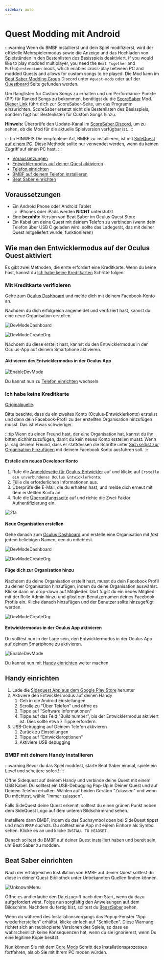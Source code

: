 ```yaml
---
sidebar: auto
---
```


# Quest Modding mit Android

:::warning Wenn du BMBF installierst und dein Spiel modifizierst, wird der offizielle Mehrspielermodus sowie die Anzeige und das Hochladen von Spielständen in den Bestenlisten des Basisspiels deaktiviert. If you would like to play modded multiplayer, you need the `Beat Together` and `MultiQuestensions` mods, which enables cross-play between PC and modded Quests and allows for custom songs to be played. Die Mod kann im [Beat Saber Modding Group](discord.gg/beatsabermods) Discord unter `#quest-mods` oder auf der [Questboard](https://questmodding.com) Seite gefunden werden.

Um Ranglisten für Custom Songs zu erhalten und um Performance-Punkte (PP) für Ranked Songs zu bekommen, benötigst du die [ScoreSaber](https://new.scoresaber.com/quest) Mod. [Dieser Link](https://new.scoresaber.com/quest) führt dich zur ScoreSaber-Seite, um das Programm einzurichten. ScoreSaber ersetzt nicht die Bestenlisten des Basisspiels, sondern fügt nur Bestenlisten für Custom Songs hinzu.

**Hinweis:** Überprüfe den Update-Kanal im [ScoreSaber Discord](https://discord.gg/WpuDMwU), um zu sehen, ob die Mod für die aktuelle Spielversion verfügbar ist. :::

::: tip HINWEIS Die empfohlene Art, BMBF zu installieren, ist mit [SideQuest auf einem PC](/quest-modding.md#installing-bmbf-with-sidequest). Diese Methode sollte nur verwendet werden, wenn du keinen Zugriff auf einen PC hast. :::

* [Voraussetzungen](#requirements)
* [Entwicklermodus auf deiner Quest aktivieren](#how-to-enable-developer-mode-on-the-oculus-quest)
* [Telefon einrichten](#setup-your-phone)
* [BMBF auf deinem Telefon installieren](#installing-bmbf-with-your-phone)
* [Beat Saber einrichten](#setup-beat-saber)

## Voraussetzungen

* Ein Android Phone oder Android Tablet
  * iPhones oder iPads werden **NICHT** unterstützt
* Eine **bezahlte** Version von Beat Saber im Oculus Quest Store
* Ein Kabel um deine Quest mit deinem Telefon zu verbinden (wenn dein Telefon über USB C geladen wird, sollte das Ladegerät, das mit deiner Quest mitgeliefert wurde, funktionieren)

## Wie man den Entwicklermodus auf der Oculus Quest aktiviert
Es gibt zwei Methoden, die erste erfordert eine Kreditkarte. Wenn du keine hast, kannst du [Ich habe keine Kreditkarten](#i-have-no-credit-card) Schritte folgen.

### Mit Kreditkarte verifizieren
Gehe zum [Oculus Dashboard](https://dashboard.oculus.com/) und melde dich mit deinem Facebook-Konto an.

Nachdem du dich erfolgreich angemeldet und verifiziert hast, kannst du eine neue Organisation erstellen.

![DevModeDashboard](~@images/beginners-guide/DevModeDashboard.png)

![DevModeCreateOrg](~@images/beginners-guide/DevModeCreateOrg.png)

Nachdem du diese erstellt hast, kannst du den Entwicklermodus in der Oculus-App auf deinem Smartphone aktivieren.

#### Aktivieren des Entwicklermodus in der Oculus App

![EnableDevMode](~@images/beginners-guide/EnableDevMode.png)

Du kannst nun zu [Telefon einrichten](#setup-your-phone) wechseln

### Ich habe keine Kreditkarte
[Originalquelle](https://www.reddit.com/r/sidequest/comments/jaxy4u/cant_verify_oculus_developer_account/?utm_source=amp&utm_medium=&utm_content=post_body).

Bitte beachte, dass du ein zweites Konto (Oculus-Entwicklerkonto) erstellst und dann dein Facebook-Profil zu der erstellten Organisation hinzufügen musst. Das ist etwas schwieriger.

:::tip Wenn du einen Freund hast, der eine Organisation hat, kannst du ihn bitten dichhinzuzufügen, damit du kein neues Konto erstellen musst. Wenn ja, sag deinem Freund, dass er stattdessen die Schritte unter [Sich selbst zur Organisation hinzufügen](#add-yourself-to-the-organization) mit deinem Facebook Konto ausführen soll. :::

#### Erstelle ein neues Developer Konto

1. Rufe die [Anmeldeseite für Oculus-Entwickler](https://developer.oculus.com/sign-up/) auf und klicke auf `Erstelle ein unverbundenes Oculus Entwicklerkonto`.
2. Fülle die erforderlichen Informationen aus.
3. Überprüfe die E-Mail, die du erhalten hast, und melde dich erneut mit dem erstellten Konto an.
4. Rufe die [Überprüfungsseite](https://developer.oculus.com/manage/verify/) auf und richte die Zwei-Faktor Authentifizierung ein.

![2fa](~@images/beginners-guide/2fa.png)

#### Neue Organisation erstellen
Gehe danach zum [Oculus Dashboard](https://dashboard.oculus.com/) und erstelle eine Organisation mit *fast* jedem beliebigen Namen, den du möchtest.

![DevModeDashboard](~@images/beginners-guide/DevModeDashboard.png)

![DevModeCreateOrg](~@images/beginners-guide/DevModeCreateOrg.png)

#### Füge dich zur Organisation hinzu
Nachdem du deine Organisation erstellt hast, musst du dein Facebook Profil zu deiner Organisation hinzufügen, indem du deine Organisation auswählst. Klicke dann im drop-down auf Mitglieder. Dort fügst du ein neues Mitglied mit der Rolle Admin hinzu und gibst den Benutzernamen deines Facebook Profils ein. Klicke danach hinzufügen und der Benutzer sollte hinzugefügt werden.

![DevModeCreateOrg](~@images/beginners-guide/addmember.png)

#### Entwicklermodus in der Oculus App aktivieren
Du solltest nun in der Lage sein, den Entwicklermodus in der Oculus App auf deinem Smartphone zu aktivieren.

![EnableDevMode](~@images/beginners-guide/EnableDevMode.png)

Du kannst nun mit [Handy einrichten](#handy-einrichten) weiter machen

## Handy einrichten

1. Lade die [Sidequest App aus dem Google Play Store](https://play.google.com/store/apps/details?id=side.quest.mobile) herunter
2. Aktiviere den Entwicklermodus auf deinen Handy
    1. Geh in die Android Einstellungen
    2. Scrolle zu "Über Telefon" und öffne es
    3. Tippe auf "Software Informationen"
    4. Tippe auf das Feld "Build number", bis der Entwicklermodus aktiviert ist. Dies sollte etwa 7 Tippe erfordern.
3. USB-Debugging auf Deinem Telefon aktivieren
    1. Zurück zu Einstellungen
    2. Tippe auf "Entwickleroptionen"
    3. Aktiviere USB debugging

### BMBF mit deinem Handy installieren
:::warning
Bevor du das Spiel moddest, starte Beat Saber einmal, spiele ein Level und scheitere sofort!
:::

Öffne Sidequest auf deinem Handy und verbinde deine Quest mit einem USB Kabel. Du solltest ein USB-Debugging Pop-Up in Deiner Quest und auf Deinem Telefon erhalten. Wählen auf beiden Geräten "Zulassen" und wenn Du möchtest, wähle "Immer zulassen".

Falls SideQuest deine Quest erkennt, solltest du einen grünen Punkt neben dem SideQuest Logo auf dem unteren Bildschirmrand sehen.

Installiere dann BMBF, indem du das Suchsymbol oben bei SideQuest tippst und nach `BMBF` suchsts. Du solltest eine App mit einem Einhorn als Symbol sehen. Klicke es an und klicke `INSTALL TO HEADSET`.

Danach solltest du BMBF auf deiner Quest installiert haben und bereit sein, um Beat Saber zu modden.

## Beat Saber einrichten
Nach der erfolgreichen Installation von BMBF auf deiner Quest solltest du diese in deiner Quest-Bibliothek unter Unbekannten Quellen finden können.

![UnknownMenu](~@images/beginners-guide/quest_home-menu.jpg)

Öffne es und erlaube den Dateizugriff nach dem Start, wenn du dazu aufgefordert wirst. Folge nun sorgfältig den Anweisungen auf dem Bildschirm. Nachdem du fertig bist, solltest du [BeastSaber](https://bsaber.com) sehen.

Wenn du während des Installationsvorgangs das Popup-Fenster "App wiederherstellen" erhältst, klicke einfach auf "Schließen". Diese Warnung richtet sich an raubkopierte Versionen des Spiels, so dass es wahrscheinlich keine Konsequenzen hat, wenn du sie ignorierest, wenn Du eine legitime Kopie besitzt.

Nun können Sie mit dem [Core Mods](/quest-modding.md#core-mods) Schritt des Installationsprozesses fortfahren, als ob Sie mit Ihrem PC moden würden.
